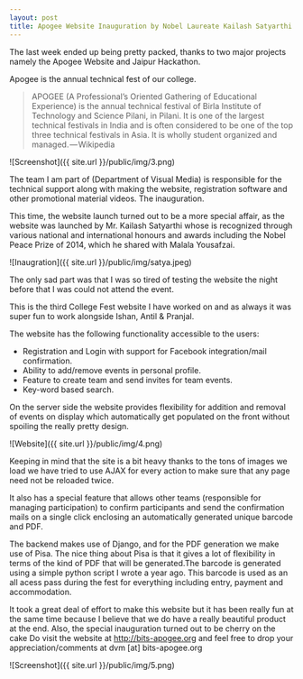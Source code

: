 ```yaml
---
layout: post
title: Apogee Website Inauguration by Nobel Laureate Kailash Satyarthi
---
```


The last week ended up being pretty packed, thanks to two major projects namely the Apogee Website and Jaipur Hackathon.

Apogee is the annual technical fest of our college.

> APOGEE (A Professional’s Oriented Gathering of Educational Experience) is the annual technical festival of Birla Institute of Technology and Science Pilani, in Pilani. It is one of the largest technical festivals in India and is often considered to be one of the top three technical festivals in Asia. It is wholly student organized and managed. — Wikipedia

![Screenshot]({{ site.url }}/public/img/3.png)

The team I am part of (Department of Visual Media) is responsible for the technical support along with making the website, registration software and other promotional material videos.
The inauguration.

This time, the website launch turned out to be a more special affair, as the website was launched by Mr. Kailash Satyarthi whose is recognized through various national and international honours and awards including the Nobel Peace Prize of 2014, which he shared with Malala Yousafzai.

![Inaugration]({{ site.url }}/public/img/satya.jpeg)

The only sad part was that I was so tired of testing the website the night before that I was could not attend the event.

This is the third College Fest website I have worked on and as always it was super fun to work alongside Ishan, Antil & Pranjal.

The website has the following functionality accessible to the users:

* Registration and Login with support for Facebook integration/mail confirmation.
* Ability to add/remove events in personal profile.
* Feature to create team and send invites for team events.
* Key-word based search.

On the server side the website provides flexibility for addition and removal of events on display which automatically get populated on the front without spoiling the really pretty design.

![Website]({{ site.url }}/public/img/4.png)

Keeping in mind that the site is a bit heavy thanks to the tons of images we load we have tried to use AJAX for every action to make sure that any page need not be reloaded twice.

It also has a special feature that allows other teams (responsible for managing participation) to confirm participants and send the confirmation mails on a single click enclosing an automatically generated unique barcode and PDF.

The backend makes use of Django, and for the PDF generation we make use of Pisa. The nice thing about Pisa is that it gives a lot of flexibility in terms of the kind of PDF that will be generated.The barcode is generated using a simple python script I wrote a year ago. This barcode is used as an all acess pass during the fest for everything including entry, payment and accommodation.

It took a great deal of effort to make this website but it has been really fun at the same time because I believe that we do have a really beautiful product at the end. Also, the special inauguration turned out to be cherry on the cake Do visit the website at http://bits-apogee.org and feel free to drop your appreciation/comments at dvm [at] bits-apogee.org

![Screenshot]({{ site.url }}/public/img/5.png)